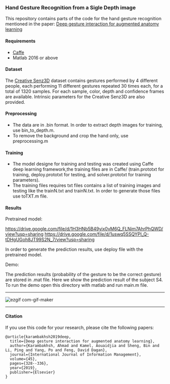### Hand Gesture Recognition from a Sigle Depth image
This repository contains parts of the code for the hand gesture recognition mentioned in the paper: [Deep gesture interaction for augmented anatomy learning](https://www.sciencedirect.com/science/article/abs/pii/S0268401217308678)
#### Requirements
- [Caffe](https://caffe.berkeleyvision.org/)
- Matlab 2016 or above
#### Dataset
The [Creative Senz3D](https://lttm.dei.unipd.it/downloads/gesture/#senz3d)  dataset contains gestures performed by 4 different people, each performing 11 different gestures repeated 30 times each, for a total of 1320 samples. For each sample, color, depth and confidence frames are available. Intrinsic parameters for the Creative Senz3D are also provided.
#### Preprocessing
- The data are in .bin format. In order to extract depth images for training, use bin_to_depth.m.
- To remove the background and crop the hand only, use preprocessing.m
#### Training
- The model designe for training and testing was created using Caffe deep learning framework,the training files are in Caffe/ (train.prototxt for training, deploy.prototxt for testing, and solver.prototxt for training parameters).
- The training files requires txt files contains a list of training images and testing like the trainN.txt and trainN.txt. In order to generate those files use toTXT.m file.

#### Results

Pretrained model:

https://drive.google.com/file/d/1H3HNb5B49yix0vM6Q_FLNim7AhrPhQWD/view?usp=sharing
https://drive.google.com/file/d/1uswq5SSQYPI_Q-tDHgUGoh8JT99S2N_7/view?usp=sharing

In order to generate the prediction results, use deploy file with the pretrained model.

Demo:

The prediction results (probability of the gesture to be the correct gesture) are stored in .mat file. Here we show the prediction result of the subject S4. To run the demo open this directory with matlab and run main.m file.

---
![ezgif com-gif-maker](https://user-images.githubusercontent.com/50513215/119239546-bcd0c900-bb41-11eb-9789-a6f5c3b09ca3.gif)

---
#### Citation
If you use this code for your research, please cite the following papers:
```
@article{karambakhsh2019deep,
  title={Deep gesture interaction for augmented anatomy learning},
  author={Karambakhsh, Ahmad and Kamel, Aouaidjia and Sheng, Bin and Li, Ping and Yang, Po and Feng, David Dagan},
  journal={International Journal of Information Management},
  volume={45},
  pages={328--336},
  year={2019},
  publisher={Elsevier}
}
```
